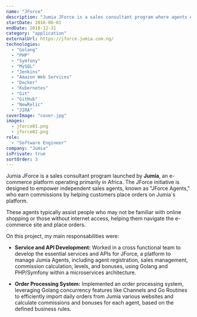 ```yaml
---
name: "JForce"
description: "Jumia JForce is a sales consultant program where agents earn commissions by helping customers place orders on Jumia`s platform."
startDate: 2016-06-01
endDate: 2018-12-31
category: "application"
externalUrl: https://jforce.jumia.com.ng/
technologies:
  - "Golang"
  - "PHP"
  - "Symfony"
  - "MySQL"
  - "Jenkins"
  - "Amazon Web Services"
  - "Docker"
  - "Kubernetes"
  - "Git"
  - "GitHub"
  - "NewRelic"
  - "JIRA"
coverImage: "cover.jpg"
images:
  - jforce01.png
  - jforce02.png
role:
  - "Software Engineer"
company: "Jumia"
isPrivate: true
sortOrder: 3
---
```


Jumia JForce is a sales consultant program launched by **Jumia**, an e-commerce platform operating primarily in Africa. The JForce initiative is designed to empower independent sales agents, known as "JForce Agents," who earn commissions by helping customers place orders on Jumia`s platform.

These agents typically assist people who may not be familiar with online shopping or those without internet access, helping them navigate the e-commerce site and place orders.

On this project, my main responsabilities were:

- **Service and API Development:** Worked in a cross functional team to develop the essential services and APIs for JForce, a platform to manage Jumia Agents, including agent registration, sales management, commission calculation, levels, and bonuses, using Golang and PHP/Symfony within a microservices architecture.

- **Order Processing System:** Implemented an order processing system, leveraging Golang concurrency features like Channels and Go Routines to efficiently import daily orders from Jumia various websites and calculate commissions and bonuses for each agent, based on the defined business rules.
